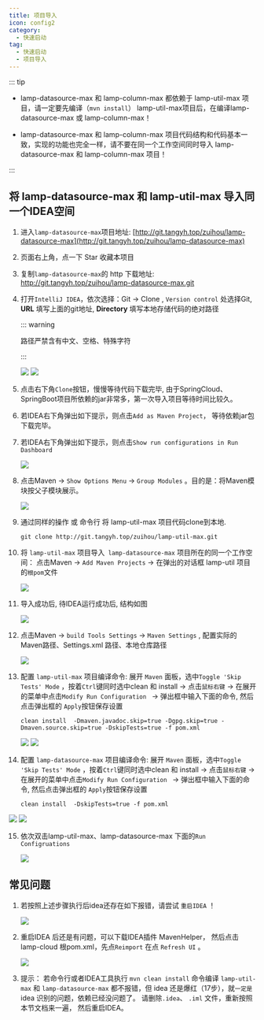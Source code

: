 ```yaml
---
title: 项目导入
icon: config2
category:
  - 快速启动
tag:
  - 快速启动
  - 项目导入
---
```


::: tip

- lamp-datasource-max 和 lamp-column-max 都依赖于 lamp-util-max 项目，请一定要先编译（`mvn install`） lamp-util-max项目后，在编译lamp-datasource-max 或  lamp-column-max！

- lamp-datasource-max 和  lamp-column-max 项目代码结构和代码基本一致，实现的功能也完全一样，请不要在同一个工作空间同时导入 lamp-datasource-max 和  lamp-column-max  项目！

:::



## 将 lamp-datasource-max 和 lamp-util-max 导入同一个IDEA空间

1. 进入`lamp-datasource-max`项目地址:  [http://git.tangyh.top/zuihou/lamp-datasource-max](http://git.tangyh.top/zuihou/lamp-datasource-max)

2. 页面右上角，点一下 Star 收藏本项目

3. 复制`lamp-datasource-max`的 http 下载地址:  http://git.tangyh.top/zuihou/lamp-datasource-max.git

4. 打开`IntelliJ IDEA`，依次选择：Git ->  Clone  , `Version control` 处选择Git, **URL** 填写上面的git地址, **Directory** 填写本地存储代码的绝对路径

   ::: warning

   路径严禁含有中文、空格、特殊字符

   :::

   ![](/images/start/IDEA克隆代码.png)
   ![](/images/start/IDEA克隆项目_填写地址.png)

5. 点击右下角`Clone`按钮，慢慢等待代码下载完毕, 由于SpringCloud、SpringBoot项目所依赖的jar非常多，第一次导入项目等待时间比较久。

6. 若IDEA右下角弹出如下提示，则点击`Add as Maven Project`， 等待依赖jar包下载完毕。

7. 若IDEA右下角弹出如下提示，则点击`Show run configurations in Run Dashboard`  

   ![](https://box.kancloud.cn/78505c517989e38184b5f0c80c857ae9_344x209.png)

8. 点击Maven -> `Show Options Menu`  -> `Group Modules` 。目的是：将Maven模块按父子模块展示。

   ![](/images/start/MavenGroups.png)

9. 通过同样的操作 或 命令行 将 lamp-util-max  项目代码clone到本地.

   ```shell
   git clone http://git.tangyh.top/zuihou/lamp-util-max.git
   ```
   
10. 将 `lamp-util-max` 项目导入` lamp-datasource-max` 项目所在的同一个工作空间： 点击Maven -> `Add Maven Projects` -> 在弹出的对话框 lamp-util 项目的`根pom`文件

    ![](/images/start/MavenAddProjects.png)

11. 导入成功后, 待IDEA运行成功后, 结构如图

    ![](/images/start/完整项目结构图.png)

12. 点击Maven -> `build Tools Settings` -> `Maven Settings`  , 配置实际的Maven路径、Settings.xml 路径、本地仓库路径

    ![](/images/start/MavenSettings.png)

13. 配置 `lamp-util-max` 项目编译命令:  展开 `Maven` 面板，选中`Toggle 'Skip Tests' Mode` ，按着`Ctrl`键同时选中clean 和 install -> 点击`鼠标右键` -> 在展开的菜单中点击`Modify Run Configuration ` -> 弹出框中输入下面的命令, 然后点击弹出框的  `Apply`按钮保存设置

    ```shell
    clean install  -Dmaven.javadoc.skip=true -Dgpg.skip=true -Dmaven.source.skip=true -DskipTests=true -f pom.xml
    ```

    ![](/images/start/MavenCleanInstall.png)
    ![](/images/start/MavenCleanInstallPath.png)

14. 配置 `lamp-datasource-max` 项目编译命令:  展开 `Maven` 面板，选中`Toggle 'Skip Tests' Mode` ，按着`Ctrl`键同时选中clean 和 install -> 点击`鼠标右键` -> 在展开的菜单中点击`Modify Run Configuration ` -> 弹出框中输入下面的命令, 然后点击弹出框的  `Apply`按钮保存设置

    ```shell
    clean install  -DskipTests=true -f pom.xml
    ```

![](/images/start/CloudMavenCleanInstall.png)
![](/images/start/CloudMavenCleanInstallPath.png)

15. 依次双击lamp-util-max、lamp-datasource-max 下面的`Run Configruations`
    
    ![](/images/start/MavenRun.png)



## 常见问题

1. 若按照上述步骤执行后idea还存在如下报错，请尝试 `重启IDEA` ！

   ![](/images/start/导入报错.png)

2. 重启IDEA 后还是有问题，可以下载IDEA插件 MavenHelper， 然后点击lamp-cloud 根pom.xml，先点`Reimport`  在点 `Refresh UI` 。

   ![](/images/start/MavenHelper排查jar.jpg)

3. 提示： 若命令行或者IDEA工具执行 `mvn clean install` 命令编译 `lamp-util-max` 和 `lamp-datasource-max`  都不报错，但 idea 还是爆红（17步），就`一定是` idea 识别的问题，依赖已经没问题了。 请删除`.idea`、 `.iml` 文件，重新按照本节文档来一遍， 然后重启IDEA。

